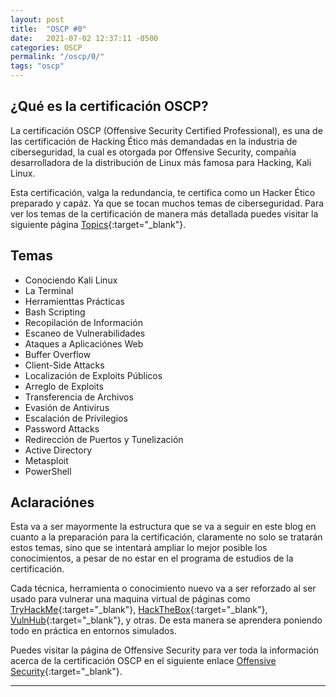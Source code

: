 ```yaml
---
layout: post
title:  "OSCP #0"
date:   2021-07-02 12:37:11 -0500
categories: OSCP
permalink: "/oscp/0/"
tags: "oscp"
---
```


## ¿Qué es la certificación OSCP?

La certificación OSCP (Offensive Security Certified Professional), es una de las certificación de Hacking Ético más demandadas en la industria de ciberseguridad, la cual es otorgada por Offensive Security, compañía desarrolladora de la distribución de Linux más famosa para Hacking, Kali Linux.

Esta certificación, valga la redundancia, te certifica como un Hacker Ético preparado y capáz. Ya que se tocan muchos temas de ciberseguridad. Para ver los temas de la certificación de manera más detallada puedes visitar la siguiente página [Topics](https://www.offensive-security.com/documentation/penetration-testing-with-kali.pdf){:target="_blank"}.

## Temas

- Conociendo Kali Linux
- La Terminal
- Herramienttas Prácticas
- Bash Scripting
- Recopilación de Información
- Escaneo de Vulnerabilidades
- Ataques a Aplicaciónes Web
- Buffer Overflow
- Client-Side Attacks
- Localización de Exploits Públicos
- Arreglo de Exploits
- Transferencia de Archivos
- Evasión de Antivirus
- Escalación de Privilegios
- Password Attacks
- Redirección de Puertos y Tunelización
- Active Directory
- Metasploit
- PowerShell

## Aclaraciónes

Esta va a ser mayormente la estructura que se va a seguir en este blog en cuanto a la preparación para la certificación, claramente no solo se tratarán estos temas, sino que se intentará ampliar lo mejor posible los conocimientos, a pesar de no estar en el programa de estudios de la certificación. 

Cada técnica, herramienta o conocimiento nuevo va a ser reforzado al ser usado para vulnerar una maquina virtual de páginas como [TryHackMe](https://tryhackme.com/){:target="_blank"}, [HackTheBox](http://hackthebox.eu/){:target="_blank"}, [VulnHub](https://www.vulnhub.com/){:target="_blank"}, y otras. De esta manera se aprendera poniendo todo en práctica en entornos simulados.

Puedes visitar la página de Offensive Security para ver toda la información acerca de la certificación OSCP en el siguiente enlace [Offensive Security](https://www.offensive-security.com/pwk-oscp/){:target="_blank"}.

---
